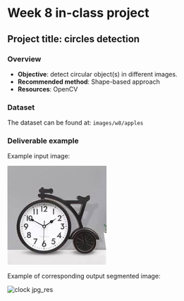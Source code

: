 # Week 8 in-class project 

## Project title: circles detection

### Overview
- **Objective**: detect circular object(s) in different images.
- **Recommended method**: Shape-based approach
- **Resources**: OpenCV

### Dataset
The dataset can be found at: `images/w8/apples`

### Deliverable example
Example input image:

![apple image](clock.jpg)

Example of corresponding output segmented image:

![clock jpg_res](https://github.com/user-attachments/assets/09b8f4a4-b553-4369-a4f2-7ff6be9a64d7)
